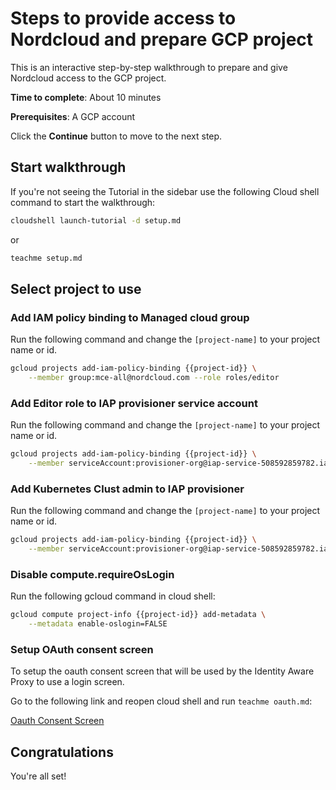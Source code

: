 # Steps to provide access to Nordcloud and prepare GCP project

This is an interactive step-by-step walkthrough to prepare and give Nordcloud access to the GCP project. 

**Time to complete**: About 10 minutes

**Prerequisites**: A GCP account

Click the **Continue** button to move to the next step.

##  Start walkthrough

If you're not seeing the Tutorial in the sidebar use the following Cloud shell command to start the walkthrough:

```bash
cloudshell launch-tutorial -d setup.md
```
or
```bash
teachme setup.md
```
## Select project to use

<walkthrough-project-setup key="my-project" ></walkthrough-project-setup>

### Add IAM policy binding to Managed cloud group

Run the following command and change the `[project-name]` to your project name or id.

```bash
gcloud projects add-iam-policy-binding {{project-id}} \
    --member group:mce-all@nordcloud.com --role roles/editor
```

### Add Editor role to IAP provisioner service account

Run the following command and change the `[project-name]` to your project name or id.

```bash
gcloud projects add-iam-policy-binding {{project-id}} \
    --member serviceAccount:provisioner-org@iap-service-508592859782.iam.gserviceaccount.com --role roles/editor
```

### Add Kubernetes Clust admin to IAP provisioner

Run the following command and change the `[project-name]` to your project name or id.

```bash
gcloud projects add-iam-policy-binding {{project-id}} \
    --member serviceAccount:provisioner-org@iap-service-508592859782.iam.gserviceaccount.com --role roles/container.clusterAdmin
```

### Disable compute.requireOsLogin

Run the following gcloud command in cloud shell:

```bash
gcloud compute project-info {{project-id}} add-metadata \
    --metadata enable-oslogin=FALSE
```

### Setup OAuth consent screen

To setup the oauth consent screen that will be used by the Identity Aware Proxy to use a login screen.

Go to the following link and reopen cloud shell and run `teachme oauth.md`:

[Oauth Consent Screen](https://console.cloud.google.com/apis/credentials/consent?project={{project-id}})

## Congratulations

<walkthrough-conclusion-trophy></walkthrough-conclusion-trophy>

You're all set!